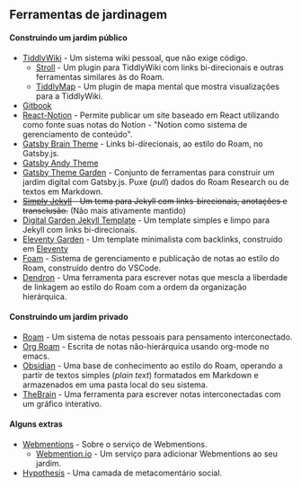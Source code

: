 ## Ferramentas de jardinagem

#### Construindo um jardim público

- [TiddlyWiki](https://tiddlywiki.com/) - Um sistema wiki pessoal, que não exige código.
  - [Stroll](https://giffmex.org/stroll/stroll.html) - Um plugin para TiddlyWiki com links bi-direcionais e outras ferramentas similares às do Roam.
  - [TiddlyMap](http://tiddlymap.org/) - Um plugin de mapa mental que mostra visualizações para a TiddlyWiki.
- [Gitbook](https://www.gitbook.com/)
- [React-Notion](https://github.com/splitbee/react-notion/) - Permite publicar um site baseado em React utilizando como fonte suas notas do Notion - "Notion como sistema de gerenciamento de conteúdo".
- [Gatsby Brain Theme](https://github.com/aengusmcmillin/gatsby-theme-brain) - Links bi-direcionais, ao estilo do Roam, no Gatsby.js.
- [Gatsby Andy Theme](https://github.com/aravindballa/gatsby-theme-andy)
- [Gatsby Theme Garden](https://github.com/mathieudutour/gatsby-digital-garden/) - Conjunto de ferramentas para construir um jardim digital com Gatsby.js. Puxe (_pull_) dados do Roam Research ou de textos em Markdown.
- ~~[~~Simply Jekyll~~](https://simply-jekyll.netlify.app/posts/introduction-to-simply-jekyll) - Um tema para Jekyll com links-birecionais, anotações e transclusão.~~ (Não mais ativamente mantido)
- [Digital Garden Jekyll Template](https://github.com/maximevaillancourt/digital-garden-jekyll-template) - Um template simples e limpo para Jekyll com links bi-direcionais.
- [Eleventy Garden](https://github.com/b3u/eleventy-garden) - Um template minimalista com backlinks, construído em [Eleventy](https://11ty.dev)
- [Foam](https://foambubble.github.io/foam/) - Sistema de gerenciamento e publicação de notas ao estilo do Roam, construído dentro do VSCode.
- [Dendron](https://www.dendron.so/) - Uma ferramenta para escrever notas que mescla a liberdade de linkagem ao estilo do Roam com a ordem da organização hierárquica. 

#### Construindo um jardim privado

- [Roam](https://roamresearch.com/) - Um sistema de notas pessoais para pensamento interconectado.
- [Org Roam](https://www.orgroam.com/) - Escrita de notas não-hierárquica usando org-mode no emacs.
- [Obsidian](https://obsidian.md/) - Uma base de conhecimento ao estilo do Roam, operando a partir de textos simples (_plain text_) formatados em Markdown e armazenados em uma pasta local do seu sistema.
- [TheBrain](https://www.thebrain.com/) - Uma ferramenta para escrever notas interconectadas com um gráfico interativo.

#### Alguns extras

- [Webmentions](https://indieweb.org/Webmention) - Sobre o serviço de Webmentions.
  - [Webmention.io](https://webmention.io/) - Um serviço para adicionar Webmentions ao seu jardim.
- [Hypothesis](https://web.hypothes.is/) - Uma camada de metacomentário social.

